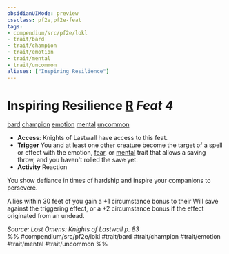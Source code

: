 ```yaml
---
obsidianUIMode: preview
cssclass: pf2e,pf2e-feat
tags:
- compendium/src/pf2e/lokl
- trait/bard
- trait/champion
- trait/emotion
- trait/mental
- trait/uncommon
aliases: ["Inspiring Resilience"]
---
```

# Inspiring Resilience  [R](/rules/core-rulebook/chapter-9-playing-the-game.md#Actions "Reaction") *Feat 4*  
[bard](/rules/traits/bard.md)  [champion](/rules/traits/champion.md)  [emotion](/rules/traits/emotion.md)  [mental](/rules/traits/mental.md)  [uncommon](/rules/traits/uncommon.md)  

- **Access**: Knights of Lastwall have access to this feat.
- **Trigger** You and at least one other creature become the target of a spell or effect with the emotion, [fear](/rules/traits/fear.md), or [mental](/rules/traits/mental.md) trait that allows a saving throw, and you haven't rolled the save yet.
- **Activity** Reaction

You show defiance in times of hardship and inspire your companions to persevere.

Allies within 30 feet of you gain a +1 circumstance bonus to their Will save against the triggering effect, or a +2 circumstance bonus if the effect originated from an undead.

*Source: Lost Omens: Knights of Lastwall p. 83*  
%% #compendium/src/pf2e/lokl #trait/bard #trait/champion #trait/emotion #trait/mental #trait/uncommon %%